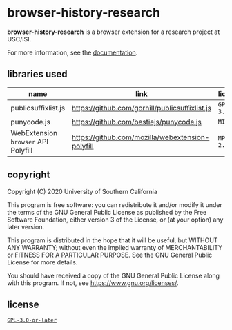 # browser-history-research

**browser-history-research** is a browser extension for a research
project at USC/ISI.

For more information, see the [documentation](https://cardi.github.io/browser-history-research/).

## libraries used

| name                                | link                                             | license   |
| ---                                 | ---                                              | ---       |
| publicsuffixlist.js                 | https://github.com/gorhill/publicsuffixlist.js   | `GPL-3.0` |
| punycode.js                         | https://github.com/bestiejs/punycode.js          | `MIT`     |
| WebExtension `browser` API Polyfill | https://github.com/mozilla/webextension-polyfill | `MPL-2.0` |

## copyright

Copyright (C) 2020  University of Southern California

This program is free software: you can redistribute it and/or modify
it under the terms of the GNU General Public License as published by
the Free Software Foundation, either version 3 of the License, or
(at your option) any later version.

This program is distributed in the hope that it will be useful,
but WITHOUT ANY WARRANTY; without even the implied warranty of
MERCHANTABILITY or FITNESS FOR A PARTICULAR PURPOSE.  See the
GNU General Public License for more details.

You should have received a copy of the GNU General Public License
along with this program.  If not, see <https://www.gnu.org/licenses/>.

## license

[`GPL-3.0-or-later`](./LICENSE)

